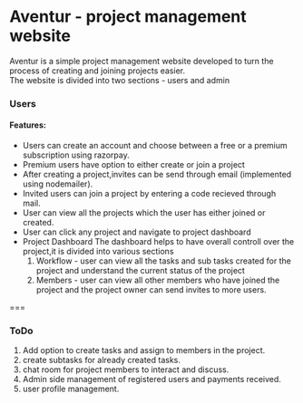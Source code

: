 # Aventur - project management website <br/>
Aventur is a simple project management website developed to turn the process of creating and joining projects easier.<br/>
The website is divided into two sections - users and admin<br/>
### Users<br/>
#### Features:<br/>
* Users can create an account and choose between a free or a premium subscription using razorpay.
* Premium users have option to either create or join a project
* After creating a project,invites can be send through email (implemented using nodemailer).
* Invited users can join a project by entering a code recieved through mail.
* User can view all the projects which the user has either joined or created.
* User can click any project and navigate to project dashboard
* Project Dashboard
  The dashboard helps to have overall controll over the project,it is divided into various sections
  1. Workflow - user can view all the tasks and sub tasks created for the project and understand the current status of the project
  2. Members - user can view all other members who have joined the project and the project owner can send invites to more users.
  
===
### ToDo<br/>
1. Add option to create tasks and assign to members in the project.
2. create subtasks for already created tasks.
3. chat room for project members to interact and discuss.
4. Admin side management of registered users and payments received.
5. user profile management.
